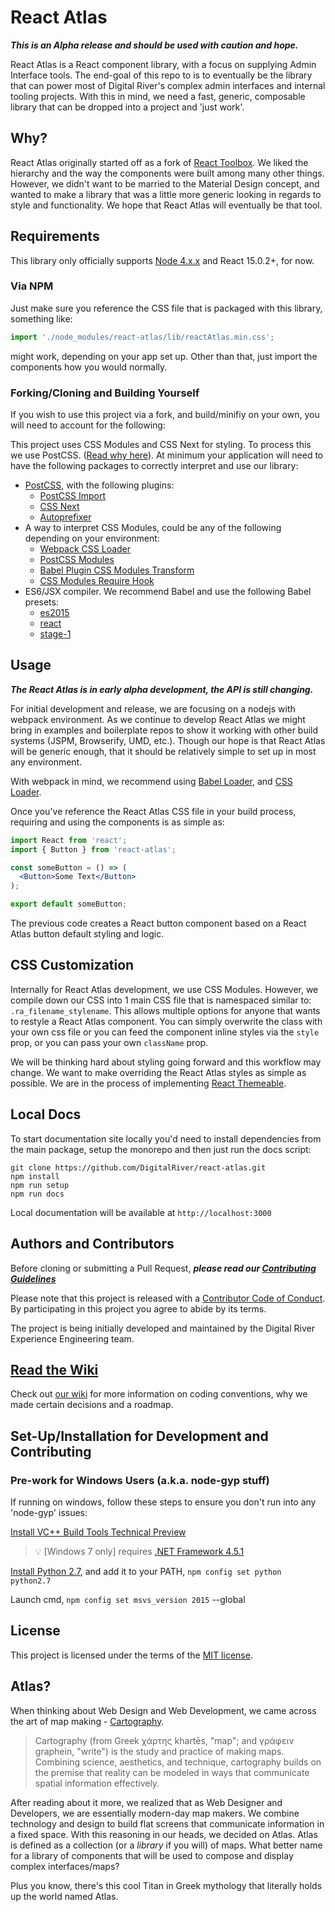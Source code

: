 # React Atlas
***This is an Alpha release and should be used with caution and hope.***

React Atlas is a React component library, with a focus on supplying Admin Interface tools. The end-goal of this repo to is to eventually be the library that can power most of Digital River's complex admin interfaces and internal tooling projects. With this in mind, we need a fast, generic, composable library that can be dropped into a project and 'just work'.

## Why?
React Atlas originally started off as a fork of [React Toolbox](https://github.com/react-toolbox/react-toolbox). We liked the hierarchy and the way the components were built among many other things. However, we didn't want to be married to the Material Design concept, and wanted to make a library that was a little more generic looking in regards to style and functionality. We hope that React Atlas will eventually be that tool.

## Requirements
This library only officially supports [Node 4.x.x](https://nodejs.org/en/) and React 15.0.2+, for now.
### Via NPM
Just make sure you reference the CSS file that is packaged with this library, something like:
```javascript
import './node_modules/react-atlas/lib/reactAtlas.min.css';
```
might work, depending on your app set up. Other than that, just import the components how you would normally.
### Forking/Cloning and Building Yourself
If you wish to use this project via a fork, and build/minifiy on your own, you will need to account for the following:

This project uses CSS Modules and CSS Next for styling. To process this we use PostCSS. ([Read why here](https://github.com/DigitalRiver/react-atlas/blob/master/wiki/Decisions.md#a-note-on-css)). At minimum your application will need to have the following packages to correctly interpret and use our library:
- [PostCSS](https://github.com/postcss/postcss), with the following plugins:
  - [PostCSS Import](https://github.com/postcss/postcss-import)
  - [CSS Next](https://github.com/cssnext/postcss-cssnext)
  - [Autoprefixer](https://github.com/postcss/autoprefixer)
- A way to interpret CSS Modules, could be any of the following depending on your environment:
  - [Webpack CSS Loader](https://github.com/webpack/css-loader)
  - [PostCSS Modules](https://github.com/outpunk/postcss-modules)
  - [Babel Plugin CSS Modules Transform](https://github.com/michalkvasnicak/babel-plugin-css-modules-transform)
  - [CSS Modules Require Hook](https://github.com/css-modules/css-modules-require-hook)
- ES6/JSX compiler. We recommend Babel and use the following Babel presets:
  - [es2015](https://babeljs.io/docs/plugins/preset-es2015/)
  - [react](http://babeljs.io/docs/plugins/preset-react/)
  - [stage-1](http://babeljs.io/docs/plugins/preset-stage-1/)

## Usage
***The React Atlas is in early alpha development, the API is still changing.***

For initial development and release, we are focusing on a nodejs with webpack environment. As we continue to develop React Atlas we might bring in examples and boilerplate repos to show it working with other build systems (JSPM, Browserify, UMD, etc.). Though our hope is that React Atlas will be generic enough, that it should be relatively simple to set up in most any environment.

With webpack in mind, we recommend using [Babel Loader](https://github.com/babel/babel-loader), and [CSS Loader](https://github.com/webpack/css-loader).

Once you've reference the React Atlas CSS file in your build process, requiring and using the components is as simple as:

```jsx
import React from 'react';
import { Button } from 'react-atlas';

const someButton = () => (
  <Button>Some Text</Button>
);

export default someButton;
```

The previous code creates a React button component based on a React Atlas button default styling and logic.

## CSS Customization

Internally for React Atlas development, we use CSS Modules. However, we compile down our CSS into 1 main CSS file that is namespaced similar to: ```.ra_filename_stylename```. This allows multiple options for anyone that wants to restyle a React Atlas component. You can simply overwrite the class with your own css file or you can feed the component inline styles via the ```style``` prop, or you can pass your own ```className``` prop.

We will be thinking hard about styling going forward and this workflow may change. We want to make overriding the React Atlas styles as simple as possible. We are in the process of implementing [React Themeable](https://github.com/markdalgleish/react-themeable).

## Local Docs

To start documentation site locally you'd need to install dependencies from the main package, setup the monorepo and then just run the docs script:

```
git clone https://github.com/DigitalRiver/react-atlas.git
npm install
npm run setup
npm run docs
```

Local documentation will be available at `http://localhost:3000`

## Authors and Contributors
Before cloning or submitting a Pull Request, ***please read our [Contributing Guidelines](https://github.com/DigitalRiver/react-atlas/blob/master/CONTRIBUTING.md)***

Please note that this project is released with a [Contributor Code of Conduct](https://github.com/DigitalRiver/react-atlas/blob/master/CODE_OF_CONDUCT.md). By participating in this project you agree to abide by its terms.

The project is being initially developed and maintained by the Digital River Experience Engineering team.

## [Read the Wiki](https://github.com/DigitalRiver/react-atlas/tree/master/wiki)
Check out [our wiki](https://github.com/DigitalRiver/react-atlas/tree/master/wiki) for more information on coding conventions, why we made certain decisions and a roadmap.

## Set-Up/Installation for Development and Contributing

### Pre-work for Windows Users (a.k.a. node-gyp stuff)
If running on windows, follow these steps to ensure you don't run into any 'node-gyp' issues:

[Install VC++ Build Tools Technical Preview](https://www.microsoft.com/en-us/download/confirmation.aspx?id=49983)

>:bulb: [Windows 7 only] requires [.NET Framework 4.5.1](http://www.microsoft.com/en-us/download/details.aspx?id=40773)

[Install Python 2.7](https://www.python.org/downloads/), and add it to your PATH, ```npm config set python python2.7```

Launch cmd, ```npm config set msvs_version 2015``` --global

## License 
This project is licensed under the terms of the [MIT license](https://github.com/DigitalRiver/react-atlas/blob/master/LICENSE).

## Atlas?
When thinking about Web Design and Web Development, we came across the art of map making - [Cartography](https://en.wikipedia.org/wiki/Cartography).

>Cartography (from Greek χάρτης khartēs, "map"; and γράφειν graphein, "write") is the study and practice of making maps. Combining science, aesthetics, and technique, cartography builds on the premise that reality can be modeled in ways that communicate spatial information effectively.

After reading about it more, we realized that as Web Designer and Developers, we are essentially modern-day map makers. We combine technology and design to build flat screens that communicate information in a fixed space. With this reasoning in our heads, we decided on Atlas. Atlas is defined as a collection (or a _library_ if you will) of maps. What better name for a library of components that will be used to compose and display complex interfaces/maps?

Plus you know, there's this cool Titan in Greek mythology that literally holds up the world named Atlas.

